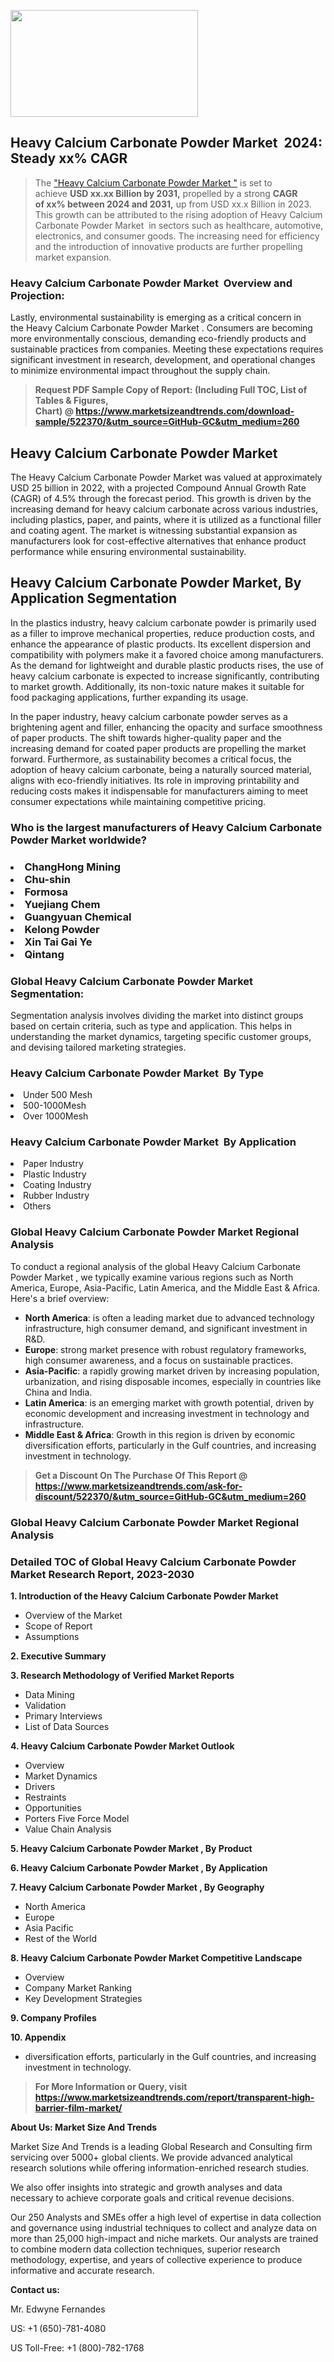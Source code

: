 <p><img class="alignnone size-medium wp-image-20088" src="https://ffe5etoiles.com/wp-content/uploads/2024/12/MST1-300x171.png" alt="" width="300" height="171" /></p><h2 id="ember46" class="ember-view reader-text-block__heading-2">Heavy Calcium Carbonate Powder Market &nbsp;2024: Steady&nbsp;xx% CAGR</h2><blockquote id="ember47" class="ember-view reader-text-block__blockquote">The&nbsp;<a class="app-aware-link " href="https://www.marketsizeandtrends.com/download-sample/522370/&utm_source=GitHub-GC&utm_medium=260" target="_blank" data-test-app-aware-link="">"Heavy Calcium Carbonate Powder Market "</a>&nbsp;is set to achieve&nbsp;<strong>USD&nbsp;xx.xx&nbsp;Billion by 2031,</strong>&nbsp;propelled by a strong&nbsp;<strong>CAGR of&nbsp;xx% between 2024 and 2031,</strong>&nbsp;up from USD xx.x Billion in 2023. This growth can be attributed to the rising adoption of&nbsp;Heavy Calcium Carbonate Powder Market &nbsp;in sectors such as healthcare, automotive, electronics, and consumer goods. The increasing need for efficiency and the introduction of innovative products are further propelling market expansion.</blockquote><h3 id="ember48" class="ember-view reader-text-block__heading-3">Heavy Calcium Carbonate Powder Market &nbsp;Overview and Projection:</h3><p id="ember49" class="ember-view reader-text-block__paragraph">Lastly, environmental sustainability is emerging as a critical concern in the&nbsp;Heavy Calcium Carbonate Powder Market . Consumers are becoming more environmentally conscious, demanding eco-friendly products and sustainable practices from companies. Meeting these expectations requires significant investment in research, development, and operational changes to minimize environmental impact throughout the supply chain.</p><blockquote id="ember50" class="ember-view reader-text-block__blockquote"><strong>Request PDF Sample Copy of Report: (Including Full TOC, List of Tables &amp; Figures, Chart)&nbsp;@&nbsp;<strong><a href="https://www.marketsizeandtrends.com/download-sample/522370/&utm_source=GitHub-GC&utm_medium=260" target="_blank">https://www.marketsizeandtrends.com/download-sample/522370/&utm_source=GitHub-GC&utm_medium=260</a></strong></strong></blockquote><h3 class=""> <h2>Heavy Calcium Carbonate Powder Market</h2><p>The Heavy Calcium Carbonate Powder Market was valued at approximately USD 25 billion in 2022, with a projected Compound Annual Growth Rate (CAGR) of 4.5% through the forecast period. This growth is driven by the increasing demand for heavy calcium carbonate across various industries, including plastics, paper, and paints, where it is utilized as a functional filler and coating agent. The market is witnessing substantial expansion as manufacturers look for cost-effective alternatives that enhance product performance while ensuring environmental sustainability.</p><h2>Heavy Calcium Carbonate Powder Market, By Application Segmentation</h2><p>In the plastics industry, heavy calcium carbonate powder is primarily used as a filler to improve mechanical properties, reduce production costs, and enhance the appearance of plastic products. Its excellent dispersion and compatibility with polymers make it a favored choice among manufacturers. As the demand for lightweight and durable plastic products rises, the use of heavy calcium carbonate is expected to increase significantly, contributing to market growth. Additionally, its non-toxic nature makes it suitable for food packaging applications, further expanding its usage.</p><p>In the paper industry, heavy calcium carbonate powder serves as a brightening agent and filler, enhancing the opacity and surface smoothness of paper products. The shift towards higher-quality paper and the increasing demand for coated paper products are propelling the market forward. Furthermore, as sustainability becomes a critical focus, the adoption of heavy calcium carbonate, being a naturally sourced material, aligns with eco-friendly initiatives. Its role in improving printability and reducing costs makes it indispensable for manufacturers aiming to meet consumer expectations while maintaining competitive pricing.</p></h3><h3 id="" class="">Who is the largest manufacturers of&nbsp;Heavy Calcium Carbonate Powder Market worldwide?</h3><h3 class=""></Li><Li>ChangHong Mining</Li><Li> Chu-shin</Li><Li> Formosa</Li><Li> Yuejiang Chem</Li><Li> Guangyuan Chemical</Li><Li> Kelong Powder</Li><Li> Xin Tai Gai Ye</Li><Li> Qintang</h3><h3 id="ember53" class="ember-view reader-text-block__heading-3">Global&nbsp;Heavy Calcium Carbonate Powder Market Segmentation:</h3><p id="ember54" class="ember-view reader-text-block__paragraph">Segmentation analysis involves dividing the market into distinct groups based on certain criteria, such as type and application. This helps in understanding the market dynamics, targeting specific customer groups, and devising tailored marketing strategies.</p><h3 id="" class="">Heavy Calcium Carbonate Powder Market &nbsp;By Type</h3><p></Li><Li>Under 500 Mesh</Li><Li> 500-1000Mesh</Li><Li> Over 1000Mesh</p><h3 id="" class="">Heavy Calcium Carbonate Powder Market &nbsp;By Application</h3><p class=""></Li><Li>Paper Industry</Li><Li> Plastic Industry</Li><Li> Coating Industry</Li><Li> Rubber Industry</Li><Li> Others</p><h3 id="ember62" class="ember-view reader-text-block__heading-3">Global Heavy Calcium Carbonate Powder Market Regional Analysis</h3><p id="ember63" class="ember-view reader-text-block__paragraph">To conduct a regional analysis of the global Heavy Calcium Carbonate Powder Market , we typically examine various regions such as North America, Europe, Asia-Pacific, Latin America, and the Middle East &amp; Africa. Here's a brief overview:</p><ul><li><strong>North America</strong>: is often a leading market due to advanced technology infrastructure, high consumer demand, and significant investment in R&amp;D.</li><li><strong>Europe</strong>: strong market presence with robust regulatory frameworks, high consumer awareness, and a focus on sustainable practices.</li><li><strong>Asia-Pacific</strong>: a rapidly growing market driven by increasing population, urbanization, and rising disposable incomes, especially in countries like China and India.</li><li><strong>Latin America</strong>: is an emerging market with growth potential, driven by economic development and increasing investment in technology and infrastructure.</li><li><strong>Middle East &amp; Africa</strong>: Growth in this region is driven by economic diversification efforts, particularly in the Gulf countries, and increasing investment in technology.</li></ul><blockquote id="ember61" class="ember-view reader-text-block__blockquote"><strong>Get a Discount On The Purchase Of This Report @ <strong><a href="https://html-cleaner.com/" target="">https://www.marketsizeandtrends.com/ask-for-discount/522370/&utm_source=GitHub-GC&utm_medium=260</a></strong></strong></blockquote><h3 id="ember62" class="ember-view reader-text-block__heading-3">Global Heavy Calcium Carbonate Powder Market Regional Analysis</h3><h3 id="" class="">Detailed TOC of Global Heavy Calcium Carbonate Powder Market Research Report, 2023-2030</h3><p id="" class=""><strong>1. Introduction of the Heavy Calcium Carbonate Powder Market </strong></p><ul><li>Overview of the Market</li><li>Scope of Report</li><li>Assumptions</li></ul><p id="" class=""><strong>2. Executive Summary</strong></p><p id="" class=""><strong>3. Research Methodology of Verified Market Reports</strong></p><ul><li>Data Mining</li><li>Validation</li><li>Primary Interviews</li><li>List of Data Sources</li></ul><p id="" class=""><strong>4. Heavy Calcium Carbonate Powder Market Outlook</strong></p><ul><li>Overview</li><li>Market Dynamics</li><li>Drivers</li><li>Restraints</li><li>Opportunities</li><li>Porters Five Force Model</li><li>Value Chain Analysis</li></ul><p id="" class=""><strong>5. Heavy Calcium Carbonate Powder Market , By Product</strong></p><p id="" class=""><strong>6. Heavy Calcium Carbonate Powder Market , By Application</strong></p><p id="" class=""><strong>7. Heavy Calcium Carbonate Powder Market , By Geography</strong></p><ul><li>North America</li><li>Europe</li><li>Asia Pacific</li><li>Rest of the World</li></ul><p id="" class=""><strong>8. Heavy Calcium Carbonate Powder Market Competitive Landscape</strong></p><ul><li>Overview</li><li>Company Market Ranking</li><li>Key Development Strategies</li></ul><p id="" class=""><strong>9. Company Profiles</strong></p><p id="" class=""><strong>10. Appendix</strong></p><ul><li>diversification efforts, particularly in the Gulf countries, and increasing investment in technology.</li></ul><blockquote id="ember65" class="ember-view reader-text-block__blockquote"><strong>For More Information or Query, visit <strong><strong><a href="https://html-cleaner.com/" target="">https://www.marketsizeandtrends.com/report/transparent-high-barrier-film-market/</a></strong></strong></strong></blockquote><p id="" class=""><strong>About Us: Market Size And Trends</strong></p><p id="" class="">Market Size And Trends is a leading Global Research and Consulting firm servicing over 5000+ global clients. We provide advanced analytical research solutions while offering information-enriched research studies.</p><p id="" class="">We also offer insights into strategic and growth analyses and data necessary to achieve corporate goals and critical revenue decisions.</p><p id="" class="">Our 250 Analysts and SMEs offer a high level of expertise in data collection and governance using industrial techniques to collect and analyze data on more than 25,000 high-impact and niche markets. Our analysts are trained to combine modern data collection techniques, superior research methodology, expertise, and years of collective experience to produce informative and accurate research.</p><p id="" class=""><strong>Contact us:</strong></p><p id="" class="">Mr. Edwyne Fernandes</p><p id="" class="">US: +1 (650)-781-4080</p><p id="" class="">US Toll-Free: +1 (800)-782-1768</p>
